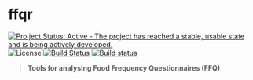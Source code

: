 # ffqr
[![Pro
ject Status: Active - The project has reached a stable, usable state and is being actively developed.](http://www.repostatus.org/badges/latest/active.svg)](http://www.repostatus.org/#active) ![License](https://img.shields.io/badge/license-GNU%20GPL%20v3.0-blue.svg "GNU GPL v3.0") [![Build Status](https://travis-ci.org/wilsontom/ffqr.svg?branch=master)](https://travis-ci.org/wilsontom/ffqr) [![Build status](https://ci.appveyor.com/api/projects/status/v1ygg06pjc7r9pke/branch/master?svg=true)](https://ci.appveyor.com/project/wilsontom/ffqr/branch/master)


>__Tools for analysing Food Frequency Questionnaires (FFQ)__
